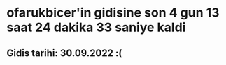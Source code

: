 # ofarukbicer'in gidisine son 4 gun 13 saat 24 dakika 33 saniye kaldi

## Gidis tarihi: 30.09.2022 :(